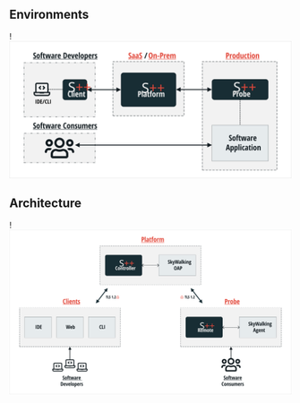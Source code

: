 ## Environments

!![spp-environments](../assets/diagrams/spp-environments.svg)

## Architecture

!![spp-architecture](../assets/diagrams/spp-architecture.svg)
